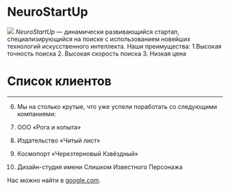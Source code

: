 # NeuroStartUp
![](https://netology-code.github.io/git-homeworks/introduction/assets/logo.png)
*NeuroStartUp* — динамически развивающийся стартап, специализирующийся на поиске с использованием новейших технологий искусственного интеллекта.
Наши преимущества:
1.Высокая точность поиска
2. Высокая скорость поиска
3. Низкая цена
   
 # Список клиентов

***

6. Мы на столько крутые, что уже успели поработать со следующими компаниями:

7. ООО «Рога и копыта»
8. Издательство «Читый лист»
9.  Космопорт «Черезтерновый Кзвёздный»
10. Дизайн-студия имени Слишком Известного Персонажа
   
Нас можно найти в [google.com](https://www.google.com).